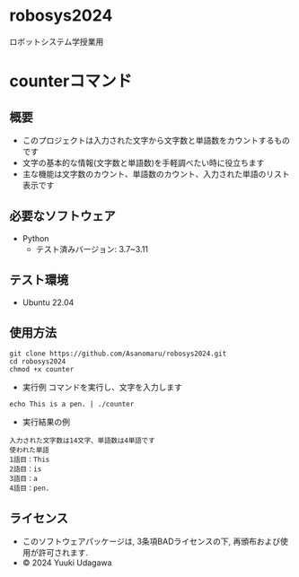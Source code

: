 # robosys2024
ロボットシステム学授業用

# counterコマンド


## 概要

- このプロジェクトは入力された文字から文字数と単語数をカウントするものです
- 文字の基本的な情報(文字数と単語数)を手軽調べたい時に役立ちます
- 主な機能は文字数のカウント、単語数のカウント、入力された単語のリスト表示です

## 必要なソフトウェア
- Python
  - テスト済みバージョン: 3.7~3.11

## テスト環境
- Ubuntu 22.04

## 使用方法

```
git clone https://github.com/Asanomaru/robosys2024.git
cd robosys2024
chmod +x counter
```

- 実行例
コマンドを実行し、文字を入力します
```
echo This is a pen. | ./counter
```

- 実行結果の例
```
入力された文字数は14文字、単語数は4単語です
使われた単語
1語目：This
2語目：is
3語目：a
4語目：pen.
```

## ライセンス
   - このソフトウェアパッケージは, 3条項BADライセンスの下, 再頒布および使用が許可されます.
   - © 2024 Yuuki Udagawa
